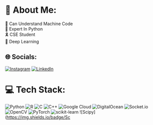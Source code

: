 # 💫 About Me:
🍂 Can Understand Machine Code<br>🎁 Expert In Python <br>🎗 CSE Student<br>🎳 Deep Learning<br>


## 🌐 Socials:
[![Instagram](https://img.shields.io/badge/Instagram-%23E4405F.svg?logo=Instagram&logoColor=white)](https://instagram.com/@zaz_bhai) [![LinkedIn](https://img.shields.io/badge/LinkedIn-%230077B5.svg?logo=linkedin&logoColor=white)](https://linkedin.com/in/zazbhai) 

# 💻 Tech Stack:
![Python](https://img.shields.io/badge/python-3670A0?style=plastic&logo=python&logoColor=ffdd54) ![R](https://img.shields.io/badge/r-%23276DC3.svg?style=plastic&logo=r&logoColor=white) ![C](https://img.shields.io/badge/c-%2300599C.svg?style=plastic&logo=c&logoColor=white) ![C++](https://img.shields.io/badge/c++-%2300599C.svg?style=plastic&logo=c%2B%2B&logoColor=white) ![Google Cloud](https://img.shields.io/badge/GoogleCloud-%234285F4.svg?style=plastic&logo=google-cloud&logoColor=white) ![DigitalOcean](https://img.shields.io/badge/DigitalOcean-%230167ff.svg?style=plastic&logo=digitalOcean&logoColor=white) ![Socket.io](https://img.shields.io/badge/Socket.io-black?style=plastic&logo=socket.io&badgeColor=010101) ![OpenCV](https://img.shields.io/badge/opencv-%23white.svg?style=plastic&logo=opencv&logoColor=white) ![PyTorch](https://img.shields.io/badge/PyTorch-%23EE4C2C.svg?style=plastic&logo=PyTorch&logoColor=white) ![scikit-learn](https://img.shields.io/badge/scikit--learn-%23F7931E.svg?style=plastic&logo=scikit-learn&logoColor=white) ![Scipy](https://img.shields.io/badge/Sc
